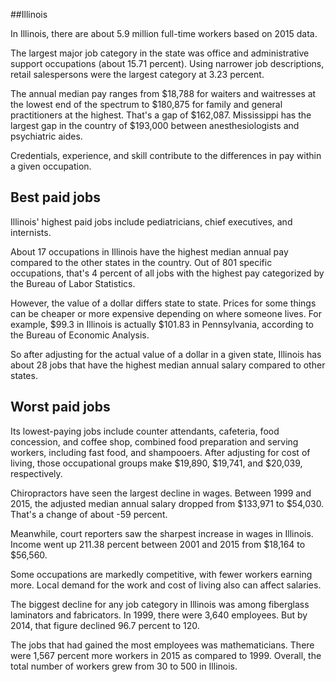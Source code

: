 

##Illinois

In Illinois, there are about 5.9 million full-time workers based on 2015 data.

The largest major job category in the state was <span class='occ_title_em'>office and administrative support occupations</span> (about 15.71 percent). Using narrower job descriptions, <span class='occ_title_em'>retail salespersons</span> were the largest category at 3.23 percent.
               
The annual median pay ranges from $18,788 for <span class='occ_title_em'>waiters and waitresses</span> at the lowest end of the spectrum to  $180,875 for <span class='occ_title_em'>family and general practitioners</span> at the highest. That's a gap of $162,087. Mississippi has the largest gap in the country of $193,000 between <span class='occ_title_em'>anesthesiologists and psychiatric aides</span>.
          
Credentials, experience, and skill contribute to the differences in pay within a given occupation.

## Best paid jobs
Illinois' highest paid jobs include <span class='occ_title_em'>pediatricians, chief executives</span>, and <span class='occ_title_em'>internists</span>.
               
About 17 occupations in Illinois have the highest median annual pay compared to the other states in the country. Out of 801 specific occupations, that's 4 percent of all jobs with the highest pay categorized by the Bureau of Labor Statistics.
               
However, the value of a dollar differs state to state. Prices for some things can be cheaper or more expensive depending on where someone lives. For example, $99.3 in Illinois is actually $101.83 in Pennsylvania, according to the Bureau of Economic Analysis.
               
So after adjusting for the actual value of a dollar in a given state, Illinois has about 28 jobs that have the highest median annual salary compared to other states.
               
## Worst paid jobs

Its lowest-paying jobs include <span class='occ_title_em'>counter attendants, cafeteria, food concession, and coffee shop</span>, <span class='occ_title_em'>combined food preparation and serving workers, including fast food</span>, and <span class='occ_title_em'>shampooers</span>. After adjusting for cost of living, those occupational groups make $19,890,  $19,741, and  $20,039, respectively.
               
<span class='occ_title_em'>Chiropractors</span> have seen the largest decline in wages. Between 1999 and 2015, the adjusted median annual salary dropped from $133,971 to $54,030. That's a change of about -59 percent.
               
Meanwhile, <span class='occ_title_em'>court reporters</span> saw the sharpest increase in wages in Illinois. Income went up 211.38 percent between 2001 and 2015 from $18,164 to $56,560.

Some occupations are markedly competitive, with fewer workers earning more. Local demand for the work and cost of living also can affect salaries.

            
The biggest decline for any job category in Illinois was among <span class='occ_title_em'>fiberglass laminators and fabricators</span>. In 1999, there were 3,640 employees. But by 2014, that figure declined 96.7 percent to 120. 
               
The jobs that had gained the most employees was mathematicians. There were 1,567 percent more workers in 2015 as compared to 1999. Overall, the total number of workers grew from 30 to 500 in Illinois.
